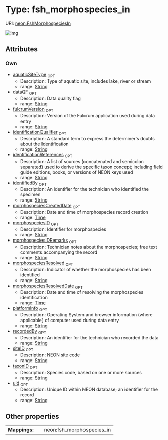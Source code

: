 
# Type: fsh_morphospecies_in




URI: [neon:FshMorphospeciesIn](https://data.neonscience.org/FshMorphospeciesIn)


![img](http://yuml.me/diagram/nofunky;dir:TB/class/[FshMorphospeciesIn&#124;uid:string%20%3F;siteID:string%20%3F;identificationReferences:string%20%3F;taxonID:string%20%3F;identificationQualifier:string%20%3F;recordedBy:string%20%3F;morphospeciesID:string%20%3F;identifiedBy:string%20%3F;morphospeciesIDRemarks:string%20%3F;dataQF:string%20%3F;aquaticSiteType:string%20%3F;fulcrumVersion:string%20%3F;platformInfo:string%20%3F;morphospeciesCreatedDate:time%20%3F;morphospeciesResolved:string%20%3F;morphospeciesResolvedDate:time%20%3F])

## Attributes


### Own

 * [aquaticSiteType](aquaticSiteType.md)  <sub>OPT</sub>
    * Description: Type of aquatic site, includes lake, river or stream
    * range: [String](types/String.md)
 * [dataQF](dataQF.md)  <sub>OPT</sub>
    * Description: Data quality flag
    * range: [String](types/String.md)
 * [fulcrumVersion](fulcrumVersion.md)  <sub>OPT</sub>
    * Description: Version of the Fulcrum application used during data entry
    * range: [String](types/String.md)
 * [identificationQualifier](identificationQualifier.md)  <sub>OPT</sub>
    * Description: A standard term to express the determiner's doubts about the Identification
    * range: [String](types/String.md)
 * [identificationReferences](identificationReferences.md)  <sub>OPT</sub>
    * Description: A list of sources (concatenated and semicolon separated) used to derive the specific taxon concept; including field guide editions, books, or versions of NEON keys used
    * range: [String](types/String.md)
 * [identifiedBy](identifiedBy.md)  <sub>OPT</sub>
    * Description: An identifier for the technician who identified the specimen
    * range: [String](types/String.md)
 * [morphospeciesCreatedDate](morphospeciesCreatedDate.md)  <sub>OPT</sub>
    * Description: Date and time of morphospecies record creation
    * range: [Time](types/Time.md)
 * [morphospeciesID](morphospeciesID.md)  <sub>OPT</sub>
    * Description: Identifier for morphospecies
    * range: [String](types/String.md)
 * [morphospeciesIDRemarks](morphospeciesIDRemarks.md)  <sub>OPT</sub>
    * Description: Technician notes about the morphospecies; free text comments accompanying the record
    * range: [String](types/String.md)
 * [morphospeciesResolved](morphospeciesResolved.md)  <sub>OPT</sub>
    * Description: Indicator of whether the morphospecies has been identified
    * range: [String](types/String.md)
 * [morphospeciesResolvedDate](morphospeciesResolvedDate.md)  <sub>OPT</sub>
    * Description: Date and time of resolving the morphospecies identification
    * range: [Time](types/Time.md)
 * [platformInfo](platformInfo.md)  <sub>OPT</sub>
    * Description: Operating System and browser information (where applicable) of computer used during data entry
    * range: [String](types/String.md)
 * [recordedBy](recordedBy.md)  <sub>OPT</sub>
    * Description: An identifier for the technician who recorded the data
    * range: [String](types/String.md)
 * [siteID](siteID.md)  <sub>OPT</sub>
    * Description: NEON site code
    * range: [String](types/String.md)
 * [taxonID](taxonID.md)  <sub>OPT</sub>
    * Description: Species code, based on one or more sources
    * range: [String](types/String.md)
 * [uid](uid.md)  <sub>OPT</sub>
    * Description: Unique ID within NEON database; an identifier for the record
    * range: [String](types/String.md)

## Other properties

|  |  |  |
| --- | --- | --- |
| **Mappings:** | | neon:fsh_morphospecies_in |

